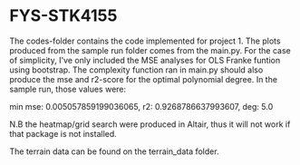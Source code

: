 # FYS-STK4155

The codes-folder contains the code implemented for project 1. The plots produced from the sample run folder comes from the main.py. For the case of simplicity, I've only included the MSE analyses for OLS Franke funtion using bootstrap. The complexity function ran in main.py should also produce the mse and r2-score for the optimal polynomial degree. In the sample run, those values were:

min mse: 0.005057859199036065, 
r2: 0.9268786637993607, 
deg: 5.0

N.B the heatmap/grid search were produced in Altair, thus it will not work if that package is not installed.

The terrain data can be found on the terrain_data folder.


